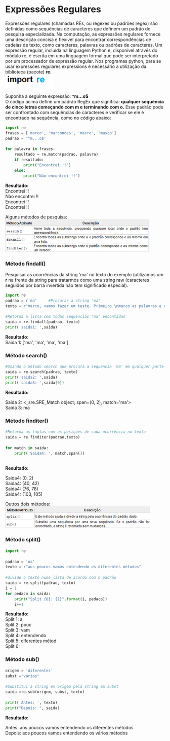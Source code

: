 # Expressões Regulares

Expressões regulares (chamadas REs, ou regexes ou padrões regex) são definidas como sequências de caracteres que definem um padrão de pesquisa especializada. Na computação, as expressões regulares fornece uma descrição concisa e flexível para encontrar correspondências de cadeias de texto, como caracteres, palavras ou padrões de caracteres. Um expressão regular, incluída na linguagem Python e, disponível através do módulo re, é escrita em uma linguagem formal que pode ser interpretado por um processador de expressão regular. 
Nos programas python, para se usar expressões regulares expressions é necessário a utilização da biblioteca (pacote) **re**.   
                        ![import](/imagens/re.png)


Suponha a seguinte expressão: **^m...o$** <br>
O código acima define um padrão RegEx que significa: **qualquer sequência de cinco letras começando com m e terminando com o.**
Esse padrão pode ser confrontado com sequências de caracteres e verificar se ele é encontrado na sequência, como no código abaixo:
``` python 	         
import re
frases = ['marco', 'marcondes', 'macro', 'masco']
padrao = '^m...o$'

for palavra in frases:
    resultado = re.match(padrao, palavra)
    if resultado:
        print("Encontrei !!")
    else:
        print("Não encontrei !!")
```
**Resultado:** <br>
Encontrei !!  <br>
Não encontrei !!  <br>
Encontrei !!  <br>
Encontrei !!  <br>

Alguns métodos de pesquisa:<br> 
   ![import](/imagens/metodos.png)
 
### Método findall()   
Pesquisar as ocorrências da string 'ma' no texto do exemplo (utilizamos um **r** na frente da string para tratarmos como uma string raw (caracteres seguidos por barra invertida não tem significado especial). 
   
``` python
import re
padrao = r'ma'     #Procurar a string "ma"  
texto = r"marco, vamos fazer um teste. Primeiro \nmarco as palavras e depois envio ao marcondes o texto qua irá amassar o texto"

#Retorna a lista com todas sequencias "ma" encontadas
saida = re.findall(padrao, texto)
print('saida1: ',saida)
```
**Resultado:** <br> 
Saida 1: ['ma', 'ma', 'ma', 'ma'] <br> 

### Método search()
```python
#Usando o método search que procura a sequencia 'ma' em qualquer parte do texto
saida = re.search(padrao, texto)
print('saida2: ',saida)
print('saida3: ',saida[0])
```
**Resultado:** <br> 

Saida 2: <_sre.SRE_Match object; span=(0, 2), match='ma'> <br> 
Saida 3: ma <br> 

### Método finditer()
```python
#Retorna as tuplas com as posições de cada ocorrência no texto
saida = re.finditer(padrao,texto)

for match in saida:
    print('Saida4: ', match.span())
 
```
**Resultado:** <br> 

Saida4:  (0, 2) <br> 
Saida4:  (40, 42) <br> 
Saida4:  (76, 78) <br> 
Saida4:  (103, 105) <br> 

Outros dois métodos:
  ![import](/imagens/metodos1.png)

### Método split()

``` python
import re

padrao = 'os'      
texto = r"aos poucos vamos entendendo os diferentes métodos" 

#divide o texto numa lista de acordo com o padrão
saida = re.split(padrao, texto)
i = 1
for pedaco in saida:
    print("Split {0}: {1}".format(i, pedaco))
    i+=1 
```
**Resultado:** <br>
Split 1: a <br>
Split 2:  pouc <br>
Split 3:  vam <br>
Split 4:  entendendo <br> 
Split 5:  diferentes métod <br>
Split 6: <br>

### Método sub()

``` python
origem = 'diferentes'     
subst ="vários"

#Substitui a string em origem pela string em subst
saida =re.sub(origem, subst, texto)

print('Antes: ', texto)
print("Depois: ", saida)
```
**Resultado:** <br>

Antes:  aos poucos vamos entendendo os diferentes métodos <br>
Depois:  aos poucos vamos entendendo os vários métodos

